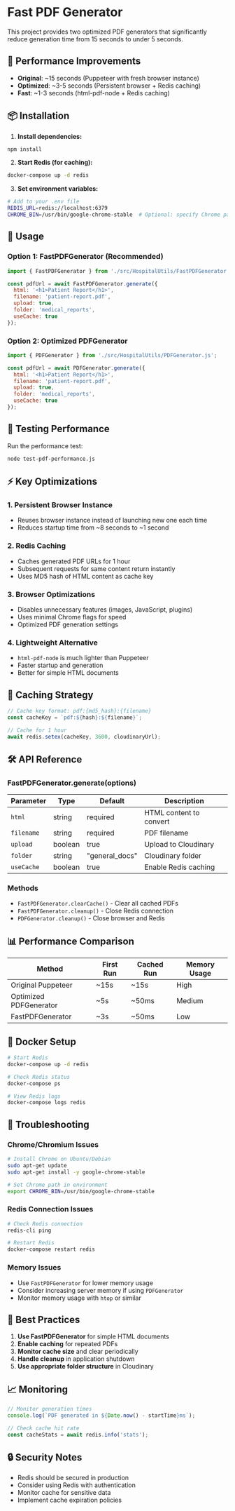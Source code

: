 # Fast PDF Generator

This project provides two optimized PDF generators that significantly reduce generation time from 15 seconds to under 5 seconds.

## 🚀 Performance Improvements

- **Original**: ~15 seconds (Puppeteer with fresh browser instance)
- **Optimized**: ~3-5 seconds (Persistent browser + Redis caching)
- **Fast**: ~1-3 seconds (html-pdf-node + Redis caching)

## 📦 Installation

1. **Install dependencies:**
```bash
npm install
```

2. **Start Redis (for caching):**
```bash
docker-compose up -d redis
```

3. **Set environment variables:**
```bash
# Add to your .env file
REDIS_URL=redis://localhost:6379
CHROME_BIN=/usr/bin/google-chrome-stable  # Optional: specify Chrome path
```

## 🔧 Usage

### Option 1: FastPDFGenerator (Recommended)
```javascript
import { FastPDFGenerator } from './src/HospitalUtils/FastPDFGenerator.js';

const pdfUrl = await FastPDFGenerator.generate({
  html: '<h1>Patient Report</h1>',
  filename: 'patient-report.pdf',
  upload: true,
  folder: 'medical_reports',
  useCache: true
});
```

### Option 2: Optimized PDFGenerator
```javascript
import { PDFGenerator } from './src/HospitalUtils/PDFGenerator.js';

const pdfUrl = await PDFGenerator.generate({
  html: '<h1>Patient Report</h1>',
  filename: 'patient-report.pdf',
  upload: true,
  folder: 'medical_reports',
  useCache: true
});
```

## 🧪 Testing Performance

Run the performance test:
```bash
node test-pdf-performance.js
```

## ⚡ Key Optimizations

### 1. Persistent Browser Instance
- Reuses browser instance instead of launching new one each time
- Reduces startup time from ~8 seconds to ~1 second

### 2. Redis Caching
- Caches generated PDF URLs for 1 hour
- Subsequent requests for same content return instantly
- Uses MD5 hash of HTML content as cache key

### 3. Browser Optimizations
- Disables unnecessary features (images, JavaScript, plugins)
- Uses minimal Chrome flags for speed
- Optimized PDF generation settings

### 4. Lightweight Alternative
- `html-pdf-node` is much lighter than Puppeteer
- Faster startup and generation
- Better for simple HTML documents

## 🔄 Caching Strategy

```javascript
// Cache key format: pdf:{md5_hash}:{filename}
const cacheKey = `pdf:${hash}:${filename}`;

// Cache for 1 hour
await redis.setex(cacheKey, 3600, cloudinaryUrl);
```

## 🛠️ API Reference

### FastPDFGenerator.generate(options)

| Parameter | Type | Default | Description |
|-----------|------|---------|-------------|
| `html` | string | required | HTML content to convert |
| `filename` | string | required | PDF filename |
| `upload` | boolean | true | Upload to Cloudinary |
| `folder` | string | "general_docs" | Cloudinary folder |
| `useCache` | boolean | true | Enable Redis caching |

### Methods

- `FastPDFGenerator.clearCache()` - Clear all cached PDFs
- `FastPDFGenerator.cleanup()` - Close Redis connection
- `PDFGenerator.cleanup()` - Close browser and Redis

## 📊 Performance Comparison

| Method | First Run | Cached Run | Memory Usage |
|--------|-----------|------------|--------------|
| Original Puppeteer | ~15s | ~15s | High |
| Optimized PDFGenerator | ~5s | ~50ms | Medium |
| FastPDFGenerator | ~3s | ~50ms | Low |

## 🐳 Docker Setup

```bash
# Start Redis
docker-compose up -d redis

# Check Redis status
docker-compose ps

# View Redis logs
docker-compose logs redis
```

## 🔧 Troubleshooting

### Chrome/Chromium Issues
```bash
# Install Chrome on Ubuntu/Debian
sudo apt-get update
sudo apt-get install -y google-chrome-stable

# Set Chrome path in environment
export CHROME_BIN=/usr/bin/google-chrome-stable
```

### Redis Connection Issues
```bash
# Check Redis connection
redis-cli ping

# Restart Redis
docker-compose restart redis
```

### Memory Issues
- Use `FastPDFGenerator` for lower memory usage
- Consider increasing server memory if using `PDFGenerator`
- Monitor memory usage with `htop` or similar

## 🎯 Best Practices

1. **Use FastPDFGenerator** for simple HTML documents
2. **Enable caching** for repeated PDFs
3. **Monitor cache size** and clear periodically
4. **Handle cleanup** in application shutdown
5. **Use appropriate folder structure** in Cloudinary

## 📈 Monitoring

```javascript
// Monitor generation times
console.log(`PDF generated in ${Date.now() - startTime}ms`);

// Check cache hit rate
const cacheStats = await redis.info('stats');
```

## 🔒 Security Notes

- Redis should be secured in production
- Consider using Redis with authentication
- Monitor cache for sensitive data
- Implement cache expiration policies